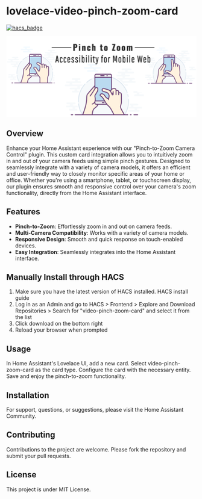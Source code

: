 # lovelace-video-pinch-zoom-card
[![hacs_badge](https://img.shields.io/badge/HACS-Default-orange.svg)](https://github.com/custom-components/hacs) 


<p align="center">
  <img src="https://raw.githubusercontent.com/theobeaudenon/HACS-video-pinch-zoom-card/main/pinch-to-zoom.png">
</p>


## Overview
Enhance your Home Assistant experience with our "Pinch-to-Zoom Camera Control" plugin. This custom card integration allows you to intuitively zoom in and out of your camera feeds using simple pinch gestures. Designed to seamlessly integrate with a variety of camera models, it offers an efficient and user-friendly way to closely monitor specific areas of your home or office. Whether you're using a smartphone, tablet, or touchscreen display, our plugin ensures smooth and responsive control over your camera's zoom functionality, directly from the Home Assistant interface.


## Features
- **Pinch-to-Zoom**: Effortlessly zoom in and out on camera feeds.
- **Multi-Camera Compatibility**: Works with a variety of camera models.
- **Responsive Design**: Smooth and quick response on touch-enabled devices.
- **Easy Integration**: Seamlessly integrates into the Home Assistant interface.

## Manually Install through HACS
1. Make sure you have the latest version of HACS installed. HACS install guide
2. Log in as an Admin and go to HACS > Frontend > Explore and Download Repositories > Search for "video-pinch-zoom-card" and select it from the list
3. Click download on the bottom right
4. Reload your browser when prompted

## Usage
In Home Assistant's Lovelace UI, add a new card.
Select video-pinch-zoom-card as the card type.
Configure the card with the necessary entity.
Save and enjoy the pinch-to-zoom functionality.


## Installation
For support, questions, or suggestions, please visit the Home Assistant Community.

## Contributing
Contributions to the project are welcome. Please fork the repository and submit your pull requests.


## License
This project is under MIT License.

